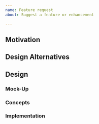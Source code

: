 ```yaml
---
name: Feature request
about: Suggest a feature or enhancement

---
```


## Motivation

<!--
What problem are we trying to solve?  Please link any relevant issues.
What use cases are we trying to accommodate?

Focus on the problem and save design ideas for the next section.
-->

## Design Alternatives

<!--
How could we accommodate the use cases above?
Is "do nothing" an option?
-->

## Design

<!--
Which design should we implement?
What are the advantages of this design?
What are some potential drawbacks of this design?
-->

### Mock-Up

<!--
What will this design look like to developers?
What will this design look like to end users?
-->

### Concepts

<!--
How will we teach this design?
What terminology will work best for the new concepts introduced by this design?
What existing precedents support the new concepts?
Where do the concepts set new precedents?
-->

### Implementation

<!--
How you would implement the design in Javascript?
How you would implement the design in C++?
What parts of the Mapbox GL ecosystem will need to change to accommodate this design?
Are there any important edge cases?
-->
